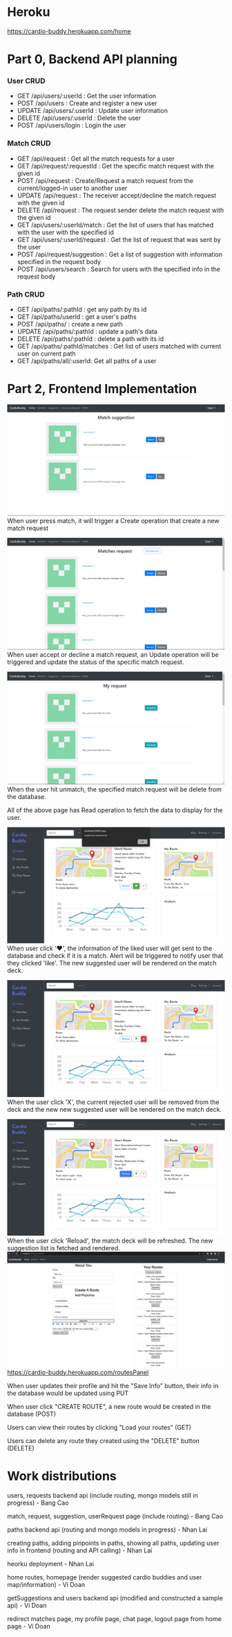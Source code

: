 # Heroku
https://cardio-buddy.herokuapp.com/home

# Part 0, Backend API planning

### User CRUD

-   GET /api/users/:userId : Get the user information
-   POST /api/users : Create and register a new user
-   UPDATE /api/users/:userId : Update user information
-   DELETE /api/users/:userId : Delete the user
-   POST /api/users/login : Login the user

### Match CRUD

-   GET /api/request : Get all the match requests for a user
-   GET /api/request/:requestId : Get the specific match request with the given id
-   POST /api/request : Create/Request a match request from the current/logged-in user to another user
-   UPDATE /api/request : The receiver accept/decline the match request with the given id
-   DELETE /api/request : The request sender delete the match request with the given id
-   GET /api/users/:userId/match : Get the list of users that has matched with the user with the specified id
-   GET /api/users/:userId/request : Get the list of request that was sent by the user
-   POST /api/request/suggestion : Get a list of suggestion with information specified in the request body
-   POST /api/users/search : Search for users with the specified info in the request body

### Path CRUD

-   GET /api/paths/:pathId : get any path by its id
-   GET /api/paths/userId : get a user's paths
-   POST /api/paths/ : create a new path
-   UPDATE /api/paths/:pathId : update a path's data
-   DELETE /api/paths/:pathId : delete a path with its id
-   GET /api/paths/:pathId/matches : Get list of users matched with current user on current path
-   GET /api/paths/all/:userId: Get all paths of a user

# Part 2, Frontend Implementation

![](./img/matchSuggestion_create.png)
When user press match, it will trigger a Create operation that create a new match request

![](./img/matchSuggestion_update.png)
When user accept or decline a match request, an Update operation will be triggered and update the status of the specific match request.

![](./img/matchSuggestion_delete.png)
When the user hit unmatch, the specified match request will be delete from the database.

All of the above page has Read operation to fetch the data to display for the user.

![](./img/home-like.png)
When user click '♥', the information of the liked user will get sent to the database and check if it is a match. Alert will be triggered to notify user that they clicked 'like'. The new suggested user will be rendered on the match deck.

![](./img/home-reject.png)
When the user click 'X', the current rejected user will be removed from the deck and the new new suggested user will be rendered on the match deck.

![](./img/home-reload.png)
When the user click 'Reload', the match deck will be refreshed. The new suggestion list is fetched and rendered.
![](./img/routesPanelCrud.png)
https://cardio-buddy.herokuapp.com/routesPanel

When user updates their profile and hit the "Save Info" button, their info in the database would be updated using PUT

When user click "CREATE ROUTE", a new route would be created in the database (POST)

Users can view their routes by clicking "Load your routes" (GET)

Users can delete any route they created using the "DELETE" button (DELETE)

# Work distributions

users, requests backend api (include routing, mongo models still in progress) - Bang Cao

match, request, suggestion, userRequest page (include routing) - Bang Cao

paths backend api (routing and mongo models in progress) - Nhan Lai

creating paths, adding pinpoints in paths, showing all paths, updating user info in frontend (routing and API calling) - Nhan Lai

heorku deployment - Nhan Lai

home routes, homepage (render suggested cardio buddies and user map/information) - Vi Doan

getSuggestions and users backend api (modified and constructed a sample api) - Vi Doan

redirect matches page, my profile page, chat page, logout page from home page - Vi Doan